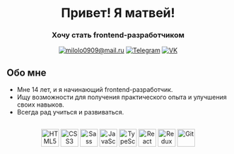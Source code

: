<div align="center">
    <h1>Привет! Я матвей!</h1>
    <h3>Хочу стать frontend-разработчиком</h3>
</div>

<div align="center">
    <a href="mailto:milolo0909@mail.ru"><img src="https://img.shields.io/badge/milolo0909@mail.ru-blue?style=for-the-badge&logo=mail.ru&logoColor=white" alt="milolo0909@mail.ru" /></a>
    <a href="https://t.me/milolo0909"><img src="https://img.shields.io/badge/Telegram-blue?style=for-the-badge&logo=telegram&logoColor=white" alt="Telegram" /></a>
    <a href="https://vk.com/milolo0909""><img src="https://img.shields.io/badge/VK-blue?style=for-the-badge&logo=vk&logoColor=white" alt="VK" /></a>
</div>

## Обо мне
- Мне 14 лет, и я начинающий frontend-разработчик. 
- Ищу возможности для получения практического опыта и улучшения своих навыков.
- Всегда рад учиться и развиваться.

##
<div align="center">
    <img src="https://cdn.jsdelivr.net/gh/devicons/devicon@latest/icons/html5/html5-original.svg" title="HTML5" width="40" height="40" />
    <img src="https://cdn.jsdelivr.net/gh/devicons/devicon@latest/icons/css3/css3-original.svg" title="CSS3" width="40" height="40" />
    <img src="https://cdn.jsdelivr.net/gh/devicons/devicon@latest/icons/sass/sass-original.svg" title="Sass" width="40" height="40" />
    <img src="https://cdn.jsdelivr.net/gh/devicons/devicon@latest/icons/javascript/javascript-original.svg" title="JavaScript" width="40" height="40" />
    <img src="https://cdn.jsdelivr.net/gh/devicons/devicon@latest/icons/typescript/typescript-original.svg" title="TypeScript" width="40" height="40" />
    <img src="https://cdn.jsdelivr.net/gh/devicons/devicon@latest/icons/react/react-original.svg" title="React" width="40" height="40" />
    <img src="https://cdn.jsdelivr.net/gh/devicons/devicon@latest/icons/redux/redux-original.svg" title="Redux Toolkit" width="40" height="40" />
    <img src="https://cdn.jsdelivr.net/gh/devicons/devicon@latest/icons/git/git-original.svg" title="Git" width="40" height="40" />        
</div>
